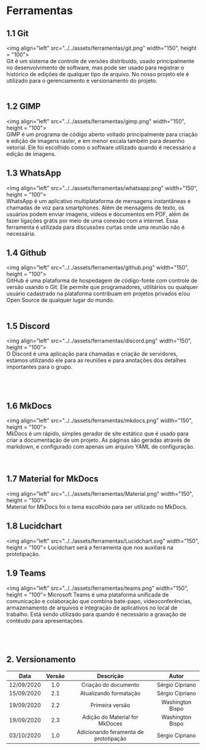 # Ferramentas

## 1.1 Git
<img align="left" src="../../assets/ferramentas/git.png" width="150", height = "100">	
Git é um sistema de controle de versões distribuído, usado principalmente no desenvolvimento de software, mas pode ser usado para registrar o histórico de edições de qualquer tipo de arquivo. No nosso projeto ele é utilizado para o gerenciamento e versionamento do projeto.<br><br>


## 1.2 GIMP
<img align="left" src="../../assets/ferramentas/gimp.png" width="150", height = "100">	
GIMP é um programa de código aberto voltado principalmente para criação e edição de imagens raster, e em menor escala também para desenho vetorial. Ele foi escolhido como o software utilizado quando é necessário a edição de imagens.


## 1.3 WhatsApp
<img align="left" src="../../assets/ferramentas/whatsapp.png" width="150", height = "100">	
WhatsApp é um aplicativo multiplataforma de mensagens instantâneas e chamadas de voz para smartphones. Além de mensagens de texto, os usuários podem enviar imagens, vídeos e documentos em PDF, além de fazer ligações grátis por meio de uma conexão com a internet. Essa ferramenta é utilizada para discussões curtas onde uma reunião não é necessária.


## 1.4 Github
<img align="left" src="../../assets/ferramentas/github.png" width="150", height = "100">	
GitHub é uma plataforma de hospedagem de código-fonte com controle de versão usando o Git. Ele permite que programadores, utilitários ou qualquer usuário cadastrado na plataforma contribuam em projetos privados e/ou Open Source de qualquer lugar do mundo. ⠀⠀⠀⠀⠀⠀⠀⠀⠀⠀⠀ ⠀⠀⠀⠀⠀⠀⠀ ⠀⠀ ⠀⠀⠀⠀⠀⠀  ⠀⠀⠀⠀⠀⠀⠀ ⠀⠀⠀⠀⠀⠀⠀


## 1.5 Discord
<img align="left" src="../../assets/ferramentas/discord.png" width="150", height = "100">	
O Discord é uma aplicação para chamadas e criação de servidores, estamos utilizando ele para as reuniões e para anotações dos detalhes importantes para o grupo.⠀⠀⠀⠀⠀⠀⠀ ⠀⠀ ⠀⠀⠀⠀⠀⠀  ⠀⠀⠀⠀⠀⠀⠀ ⠀⠀⠀⠀⠀⠀⠀⠀⠀⠀⠀⠀⠀⠀ ⠀⠀ ⠀⠀⠀⠀⠀⠀  ⠀⠀⠀⠀⠀⠀⠀ ⠀⠀⠀⠀⠀⠀⠀⠀⠀⠀⠀⠀⠀⠀ ⠀⠀ ⠀⠀⠀⠀⠀⠀  ⠀⠀⠀⠀⠀⠀⠀ ⠀⠀⠀⠀⠀⠀⠀⠀⠀⠀⠀⠀⠀⠀ ⠀⠀ ⠀⠀⠀⠀⠀⠀  ⠀⠀⠀⠀⠀⠀⠀ ⠀⠀⠀⠀⠀⠀⠀

## 1.6 MkDocs
<img align="left" src="../../assets/ferramentas/mkdocs.png" width="150", height = "100">	
MkDocs é um rápido, simples gerador de site estático que é usado para criar a documentação de um projeto. As páginas são geradas através de markdown, e configurado com apenas um arquivo YAML de configuração.<br><br><br>


## 1.7 Material for MkDocs
<img align="left" src="../../assets/ferramentas/Material.png" width="150", height = "100">	
Material for MkDocs foi o tema escolhido para ser utilizado no MkDocs.


## 1.8 Lucidchart
<img align="left" src="../../assets/ferramentas/Lucidchart.svg" width="150", height = "100">
Lucidchart será a ferramenta que nos auxiliará na prototipação.


## 1.9 Teams
<img align="left" src="../../assets/ferramentas/teams.png" width="150", height = "100">	
Microsoft Teams é uma plataforma unificada de comunicação e colaboração que combina bate-papo, videoconferências, armazenamento de arquivos e integração de aplicativos no local de trabalho. Está sendo utilizado para quando é necessário a gravação de contéudo para apresentações.<br><br><br><br>


## 2. Versionamento

|Data|Versão|Descrição|Autor|
|:-:|:-:|:-:|:-:|
|12/09/2020|1.0|Criação do documento|Sérgio Cipriano|
|15/09/2020|2.1|Atualizando formatação|Sérgio Cipriano|
|19/09/2020|2.2|Primeira versão| Washington Bispo|
|19/09/2020|2.3|Adição do Material for MkDoces| Washington Bispo|
|03/10/2020|1.0|Adicionando feramenta de prototipação|Sérgio Cipriano|
